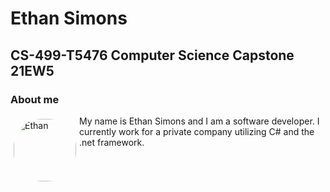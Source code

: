 # Ethan Simons
## CS-499-T5476 Computer Science Capstone 21EW5


### About me 


<img src="https://github.com/epsimons/epsimons.github.io/blob/main/me.png" alt="Ethan" style="height: 100px; width:100px; float:left; margin: 5px; display: block; border-radius: 45%;"/>
My name is Ethan Simons and I am a software developer. I currently work for a private company utilizing C# and the .net framework. 
